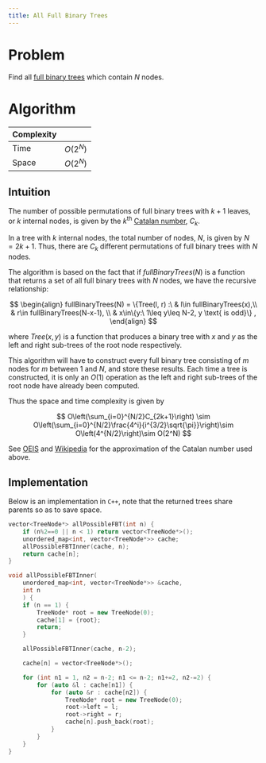 ```yaml
---
title: All Full Binary Trees
---
```


# Problem

Find all [full binary trees](Full_Tree.md) which contain $N$ nodes.

# Algorithm

| Complexity |          |
| ---------- | -------- |
| Time       | $O(2^N)$ |
| Space      | $O(2^N)$ |

## Intuition

The number of possible permutations of full binary trees with $k+1$ leaves, or $k$ internal nodes, is given by the $k^\text{th}$ [Catalan number](Catalan_Number.md), $C_k$.

In a tree with $k$ internal nodes, the total number of nodes, $N$, is given by $N=2k+1$. Thus, there are $C_k$ different permutations of full binary trees with $N$ nodes.

The algorithm is based on the fact that if $fullBinaryTrees(N)$ is a function that returns a set of all full binary trees with $N$ nodes, we have the recursive relationship:

$$
\begin{align}
fullBinaryTrees(N) = \{Tree(l, r) :\ & l\in fullBinaryTrees(x),\\ 
& r\in fullBinaryTrees(N-x-1), \\
& x\in\{y:\ 1\leq y\leq N-2, y \text{ is odd}\} ,
\end{align}
$$

where $Tree(x,y)$ is a function that produces a binary tree with $x$ and $y$ as the left and right sub-trees of the root node respectively.

This algorithm will have to construct every full binary tree consisting of $m$ nodes for $m$ between $1$ and $N$, and store these results. Each time a tree is constructed, it is only an $O(1)$ operation as the left and right sub-trees of the root node have already been computed.

Thus the space and time complexity is given by

$$
O\left(\sum_{i=0}^{N/2}C_{2k+1}\right) \sim O\left(\sum_{i=0}^{N/2}\frac{4^i}{i^{3/2}\sqrt{\pi}}\right)\sim O\left(4^{N/2}\right)\sim O(2^N)
$$

See [OEIS] and [Wikipedia][Catalan Number] for the approximation of the Catalan number used above.

## Implementation

Below is an implementation in `C++`, note that the returned trees share parents so as to save space. 

```cpp
vector<TreeNode*> allPossibleFBT(int n) {
	if (n%2==0 || n < 1) return vector<TreeNode*>();
	unordered_map<int, vector<TreeNode*>> cache;
	allPossibleFBTInner(cache, n);
	return cache[n];
}

void allPossibleFBTInner(
	unordered_map<int, vector<TreeNode*>> &cache, 
	int n
	) {
	if (n == 1) {
		TreeNode* root = new TreeNode(0);
		cache[1] = {root};
		return;
	}

	allPossibleFBTInner(cache, n-2);

	cache[n] = vector<TreeNode*>();

	for (int n1 = 1, n2 = n-2; n1 <= n-2; n1+=2, n2-=2) {
		for (auto &l : cache[n1]) {
			for (auto &r : cache[n2]) {
				TreeNode* root = new TreeNode(0);
				root->left = l;
				root->right = r;
				cache[n].push_back(root);
			}
		}
	}
}
```

[OEIS]: https://oeis.org/A014137

[Catalan Number]: https://en.wikipedia.org/wiki/Catalan_number

